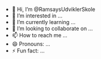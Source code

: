 - 👋 Hi, I’m @RamsaysUdviklerSkole
- 👀 I’m interested in ...
- 🌱 I’m currently learning ...
- 💞️ I’m looking to collaborate on ...
- 📫 How to reach me ...
- 😄 Pronouns: ...
- ⚡ Fun fact: ...

<!---
RamsaysUdviklerSkole/RamsaysUdviklerSkole is a ✨ special ✨ repository because its `README.md` (this file) appears on your GitHub profile.
You can click the Preview link to take a look at your changes.
--->
